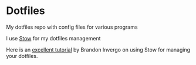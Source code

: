 # Dotfiles

My dotfiles repo with config files for various programs

I use [Stow](https://www.gnu.org/software/stow/) for my dotfiles management

Here is an [excellent tutorial](http://brandon.invergo.net/news/2012-05-26-using-gnu-stow-to-manage-your-dotfiles.html) by Brandon Invergo on using Stow for managing your dotfiles.
